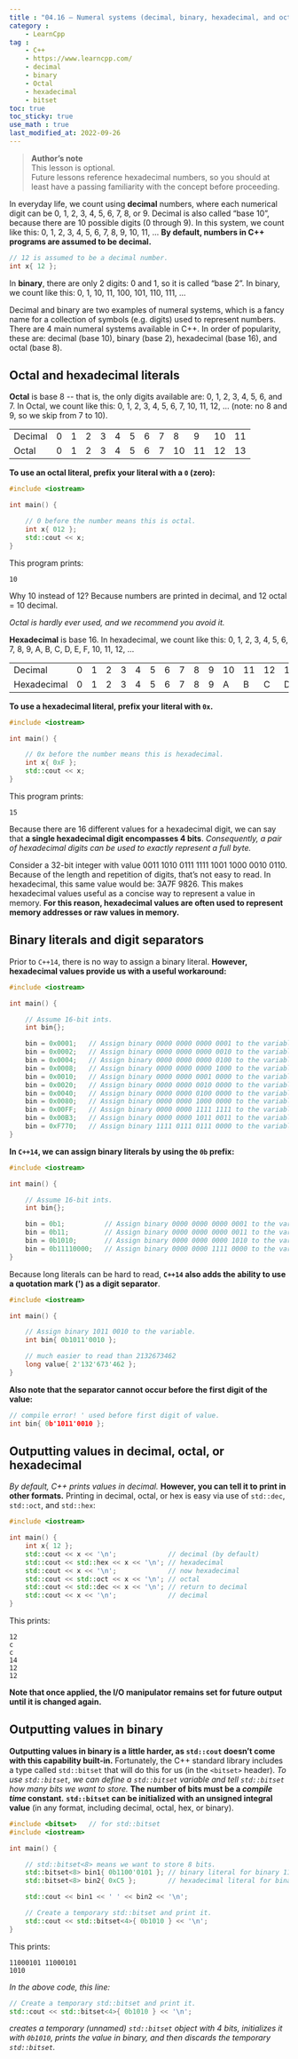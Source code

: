 ```yaml
---
title : "04.16 — Numeral systems (decimal, binary, hexadecimal, and octal)"
category :
    - LearnCpp
tag : 
    - C++
    - https://www.learncpp.com/
    - decimal
    - binary
    - Octal
    - hexadecimal
    - bitset
toc: true  
toc_sticky: true 
use_math : true
last_modified_at: 2022-09-26
---
```



>**Author’s note**  
This lesson is optional.  
Future lessons reference hexadecimal numbers, so you should at least have a passing familiarity with the concept before proceeding.

In everyday life, we count using **decimal** numbers, where each numerical digit can be 0, 1, 2, 3, 4, 5, 6, 7, 8, or 9. Decimal is also called “base 10”, because there are 10 possible digits (0 through 9). In this system, we count like this: 0, 1, 2, 3, 4, 5, 6, 7, 8, 9, 10, 11, … **By default, numbers in C++ programs are assumed to be decimal.**

```c++
// 12 is assumed to be a decimal number.
int x{ 12 }; 
```

In **binary**, there are only 2 digits: 0 and 1, so it is called “base 2”. In binary, we count like this: 0, 1, 10, 11, 100, 101, 110, 111, …

Decimal and binary are two examples of numeral systems, which is a fancy name for a collection of symbols (e.g. digits) used to represent numbers. There are 4 main numeral systems available in C++. In order of popularity, these are: decimal (base 10), binary (base 2), hexadecimal (base 16), and octal (base 8).


## Octal and hexadecimal literals

**Octal** is base 8 -- that is, the only digits available are: 0, 1, 2, 3, 4, 5, 6, and 7. In Octal, we count like this: 0, 1, 2, 3, 4, 5, 6, 7, 10, 11, 12, … (note: no 8 and 9, so we skip from 7 to 10).

<div class="cpp-table-wrapper"><p></p><table class="cpp-table"><tbody><tr><td>Decimal</td><td>0</td><td>1</td><td>2</td><td>3</td><td>4</td><td>5</td><td>6</td><td>7</td><td>8</td><td>9</td><td>10</td><td>11</td></tr><tr><td>Octal</td><td>0</td><td>1</td><td>2</td><td>3</td><td>4</td><td>5</td><td>6</td><td>7</td><td>10</td><td>11</td><td>12</td><td>13</td></tr></tbody></table></div>

**To use an octal literal, prefix your literal with a `0` (zero):**

```c++
#include <iostream>

int main() {

    // 0 before the number means this is octal.
    int x{ 012 }; 
    std::cout << x;
}
```

This program prints:

```
10
```

Why 10 instead of 12? Because numbers are printed in decimal, and 12 octal = 10 decimal.

*Octal is hardly ever used, and we recommend you avoid it.*

**Hexadecimal** is base 16. In hexadecimal, we count like this: 0, 1, 2, 3, 4, 5, 6, 7, 8, 9, A, B, C, D, E, F, 10, 11, 12, …

<div class="cpp-table-wrapper"><p></p><table class="cpp-table"><tbody><tr><td>Decimal</td><td>0</td><td>1</td><td>2</td><td>3</td><td>4</td><td>5</td><td>6</td><td>7</td><td>8</td><td>9</td><td>10</td><td>11</td><td>12</td><td>13</td><td>14</td><td>15</td><td>16</td><td>17</td></tr><tr><td>Hexadecimal</td><td>0</td><td>1</td><td>2</td><td>3</td><td>4</td><td>5</td><td>6</td><td>7</td><td>8</td><td>9</td><td>A</td><td>B</td><td>C</td><td>D</td><td>E</td><td>F</td><td>10</td><td>11</td></tr></tbody></table></div>

**To use a hexadecimal literal, prefix your literal with `0x`.**

```c++
#include <iostream>

int main() {

    // 0x before the number means this is hexadecimal.
    int x{ 0xF }; 
    std::cout << x;
}
```

This program prints:

```
15
```

Because there are 16 different values for a hexadecimal digit, we can say that **a single hexadecimal digit encompasses 4 bits**. *Consequently, a pair of hexadecimal digits can be used to exactly represent a full byte.*

Consider a 32-bit integer with value 0011 1010 0111 1111 1001 1000 0010 0110. Because of the length and repetition of digits, that’s not easy to read. In hexadecimal, this same value would be: 3A7F 9826. This makes hexadecimal values useful as a concise way to represent a value in memory. **For this reason, hexadecimal values are often used to represent memory addresses or raw values in memory.**


## Binary literals and digit separators

Prior to `C++14`, there is no way to assign a binary literal. **However, hexadecimal values provide us with a useful workaround:**

```c++
#include <iostream>

int main() {

    // Assume 16-bit ints.
    int bin{};

    bin = 0x0001;   // Assign binary 0000 0000 0000 0001 to the variable.
    bin = 0x0002;   // Assign binary 0000 0000 0000 0010 to the variable.
    bin = 0x0004;   // Assign binary 0000 0000 0000 0100 to the variable.
    bin = 0x0008;   // Assign binary 0000 0000 0000 1000 to the variable.
    bin = 0x0010;   // Assign binary 0000 0000 0001 0000 to the variable.
    bin = 0x0020;   // Assign binary 0000 0000 0010 0000 to the variable.
    bin = 0x0040;   // Assign binary 0000 0000 0100 0000 to the variable.
    bin = 0x0080;   // Assign binary 0000 0000 1000 0000 to the variable.
    bin = 0x00FF;   // Assign binary 0000 0000 1111 1111 to the variable.
    bin = 0x00B3;   // Assign binary 0000 0000 1011 0011 to the variable.
    bin = 0xF770;   // Assign binary 1111 0111 0111 0000 to the variable.
}
```

**In `C++14`, we can assign binary literals by using the `0b` prefix:**

```c++
#include <iostream>

int main() {

    // Assume 16-bit ints.
    int bin{};

    bin = 0b1;          // Assign binary 0000 0000 0000 0001 to the variable.
    bin = 0b11;         // Assign binary 0000 0000 0000 0011 to the variable.
    bin = 0b1010;       // Assign binary 0000 0000 0000 1010 to the variable.
    bin = 0b11110000;   // Assign binary 0000 0000 1111 0000 to the variable.
}
```

Because long literals can be hard to read, **`C++14` also adds the ability to use a quotation mark (') as a digit separator**.

```c++
#include <iostream>

int main() {

    // Assign binary 1011 0010 to the variable.
    int bin{ 0b1011'0010 };

    // much easier to read than 2132673462
    long value{ 2'132'673'462 };
}
```

**Also note that the separator cannot occur before the first digit of the value:**

```c++
// compile error! ' used before first digit of value.
int bin{ 0b'1011'0010 };
```


## Outputting values in decimal, octal, or hexadecimal

*By default, C++ prints values in decimal.* **However, you can tell it to print in other formats.** Printing in decimal, octal, or hex is easy via use of `std::dec`, `std::oct`, and `std::hex`:

```c++
#include <iostream>

int main() {
    int x{ 12 };
    std::cout << x << '\n';             // decimal (by default)
    std::cout << std::hex << x << '\n'; // hexadecimal
    std::cout << x << '\n';             // now hexadecimal
    std::cout << std::oct << x << '\n'; // octal
    std::cout << std::dec << x << '\n'; // return to decimal
    std::cout << x << '\n';             // decimal
}
```

This prints:

```
12
c
c
14
12
12
```

**Note that once applied, the I/O manipulator remains set for future output until it is changed again.**


## Outputting values in binary

**Outputting values in binary is a little harder, as `std::cout` doesn’t come with this capability built-in.** Fortunately, the C++ standard library includes a type called `std::bitset` that will do this for us (in the `<bitset>` header). *To use `std::bitset`, we can define a `std::bitset` variable and tell `std::bitset` how many bits we want to store.* **The number of bits must be a *compile time* constant.** **`std::bitset` can be initialized with an unsigned integral value** (in any format, including decimal, octal, hex, or binary).

```c++
#include <bitset>   // for std::bitset
#include <iostream>

int main() {

    // std::bitset<8> means we want to store 8 bits.
    std::bitset<8> bin1{ 0b1100'0101 }; // binary literal for binary 1100 0101
    std::bitset<8> bin2{ 0xC5 };		// hexadecimal literal for binary 1100 0101

    std::cout << bin1 << ' ' << bin2 << '\n';

    // Create a temporary std::bitset and print it.
    std::cout << std::bitset<4>{ 0b1010 } << '\n';
}
```

This prints:

```
11000101 11000101
1010
```

*In the above code, this line:*

```c++
// Create a temporary std::bitset and print it.
std::cout << std::bitset<4>{ 0b1010 } << '\n';
```

*creates a temporary (unnamed) `std::bitset` object with 4 bits, initializes it with `0b1010`, prints the value in binary, and then discards the temporary `std::bitset`.*